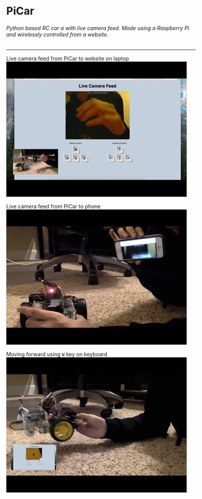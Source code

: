 # PiCar
###### Python based RC car a with live camera feed. Made using a Raspberry Pi and wirelessly controlled from a website.

---

Live camera feed from PiCar to website on laptop  
![livecamera](readmestuff/LiveCameraFeed.gif)

Live camera feed from PiCar to phone  
![livecamera-phone](readmestuff/LiveCameraFeed-Phone.gif)

Moving forward using `W` key on keyboard  
![motormovement](readmestuff/MotorMovement.gif)
